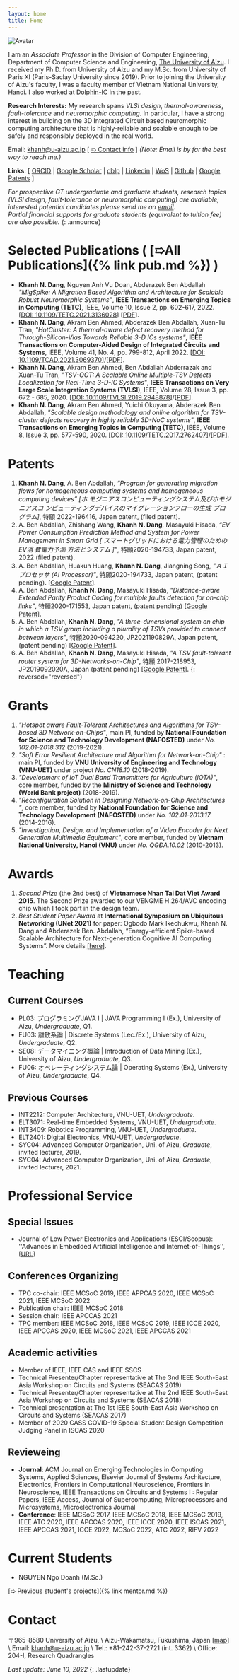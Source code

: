 ```yaml
---
layout: home
title: Home
---
```


<img src="assets/images/Khanh_N_DANG.jpg" class="avatar" alt="Avatar" />

I am an *Associate Professor* in the Division of Computer Engineering, Department of Computer
Science and Engineering,
[The University of Aizu](https://www.u-aizu.ac.jp/en/). I received my Ph.D. from University of
Aizu
and my M.Sc. from University of Paris XI (Paris-Saclay University since 2019). Prior to joining the
University
of Aizu's faculty,
I was a faculty member of Vietnam National University, Hanoi. I also worked at [Dolphin-IC](https://www.dolphin-ic.com/) in the past.

**Research Interests:** My research spans *VLSI design*, *thermal-awareness*,
*fault-tolerance* and *neuromorphic computing*. In
particular, I have a strong interest in building on the 3D Integrated Circuit based neuromorphic computing
architecture that is highly-reliable and scalable enough to be safely and responsibly deployed in the real
world. 
<!-- ([&#10159; More about Research]({% link research.md %})) -->

Email: khanh@u-aizu.ac.jp \[ [&#10159; Contact info](#contact) \]
*(Note: Email is by far the best way to reach me.)*

**Links**: [ [ORCID](https://orcid.org/0000-0001-6702-3870) \| [Google Scholar](https://scholar.google.com.vn/citations?user=mQbqkUMAAAAJ) \| [dblp](https://dblp.uni-trier.de/pid/184/5348.html) \| [Linkedin](https://www.linkedin.com/in/khanhndang) \| [WoS](https://www.webofscience.com/wos/author/record/2184844) \| [Github](https://github.com/khanhdang) \| [Google Patents](https://patents.google.com/?inventor=Nam+Khanh+Dang) ]


<i>For prospective GT undergraduate and graduate students, research topics (VLSI design, fault-tolerance or neuromorphic computing) are available; interested potential candidates please send me an  <a href="#contact">email</a>. <br>
 Partial financial supports for graduate students (equivalent to tuition fee) are
also possible. </i>
{: .announce}

# Selected Publications ( [&#10159;All Publications]({% link pub.md %}) )

-  **Khanh N. Dang**, Nguyen Anh Vu Doan, Abderazek Ben Abdallah *"MigSpike: A Migration Based Algorithm and Architecture for Scalable Robust Neuromorphic Systems"*,  **IEEE Transactions on Emerging Topics in Computing (TETC)**,  IEEE, Volume 10, Issue 2, pp. 602-617, 2022.  \[[DOI: 10.1109/TETC.2021.3136028](https://doi.org/10.1109/TETC.2021.3136028)\] \[[PDF](./share/pubs/TETC-2021.pdf)\].
- **Khanh N. Dang**, Akram Ben Ahmed, Abderazek Ben Abdallah, Xuan-Tu Tran, *"HotCluster: A thermal-aware defect recovery method for Through-Silicon-Vias Towards Reliable 3-D ICs systems"*, **IEEE Transactions on Computer-Aided Design of Integrated Circuits and Systems**, IEEE, Volume 41, No. 4,  pp. 799-812, April 2022. \[[DOI: 10.1109/TCAD.2021.3069370](https://doi.org/10.1109/TCAD.2021.3069370)\]/\[[PDF](./share/pubs/TCAD-2021.pdf)\].
- **Khanh N. Dang**, Akram Ben Ahmed, Ben Abdallah Abderrazak and Xuan-Tu Tran, *"TSV-OCT: A Scalable Online Multiple-TSV Defects Localization for Real-Time 3-D-IC Systems"*, **IEEE Transactions on Very Large Scale Integration Systems (TVLSI)**, IEEE, Volume 28, Issue 3, pp. 672 - 685, 2020. \[[DOI: 10.1109/TVLSI.2019.2948878](https://doi.org/10.1109/TVLSI.2019.2948878)\]/\[[PDF](./share/pubs/TVLSI-2019.pdf)\].
-  **Khanh N. Dang**, Akram Ben Ahmed, Yuichi Okuyama, Abderazek Ben Abdallah, *"Scalable design methodology and online algorithm for TSV-cluster defects recovery in highly reliable 3D-NoC systems"*, **IEEE Transactions on Emerging Topics in Computing (TETC)**, IEEE, Volume 8, Issue 3, pp. 577-590, 2020. \[[DOI: 10.1109/TETC.2017.2762407](https://doi.org/10.1109/TETC.2017.2762407)\]/\[[PDF](./share/pubs/TETC-2017.pdf)\].



# Patents

1. **Khanh N. Dang**, A. Ben Abdallah, *“Program for generating migration flows for homogeneous computing systems and homogeneous computing devices” [ホ モジニアスコンピューティングシステム及びホモジニアスコ ンピューティングデバイスのマイグレーションフローの生成 プログラム]*, 特願 2022-196416, Japan patent, (filed patent).
1. A. Ben Abdallah, Zhishang Wang, **Khanh N. Dang**, Masayuki Hisada, *“EV Power Consumption Prediction Method and System for Power Management in Smart Grid [ スマートグリッドにおける電力管理のためのEV消 費電力予測 方法とシステム ]”*, 特願2020-194733, Japan patent, 2022 (filed patent).
1. A. Ben Abdallah, Huakun Huang, **Khanh N. Dang**, Jiangning Song, *"ＡＩプロセッサ (AI Processor)"*, 特願2020-194733, Japan patent, (patent pending).  \[[Google Patent](https://patents.google.com/patent/JP2022083341A/en)\].
2.  A. Ben Abdallah, **Khanh N. Dang**, Masayuki Hisada, *"Distance-aware Extended Parity Product Coding for multiple faults detection for on-chip links"*, 特願2020-171553, Japan patent, (patent pending) \[[Google Patent](https://patents.google.com/patent/JP2021190829A/en)\].
3. A. Ben Abdallah, **Khanh N. Dang**, *"A three-dimensional system on chip in which a TSV group including a plurality of TSVs provided to connect between layers"*, 特願2020-094220, JP2021190829A, Japan patent, (patent pending) \[[Google Patent](https://patents.google.com/patent/JP2022063152A/)\].
4. A. Ben Abdallah, **Khanh N. Dang**, Masayuki Hisada, *"A TSV fault-tolerant router system for 3D-Networks-on-Chip"*, 特願 2017-218953,
JP2019092020A, Japan (patent pending) \[[Google Patent](https://patents.google.com/patent/JP2019092020A/en)\].
{: reversed="reversed"}



# Grants 

1. *"Hotspot aware Fault-Tolerant Architectures and Algorithms for TSV-based 3D Network-on-Chips"*, main PI, funded by **National Foundation for Science and Technology Development (NAFOSTED)** under *No. 102.01-2018.312* (2019-2021).
1. *"Soft Error Resilient Architecture and Algorithm for Network-on-Chip"* : main PI, funded by **VNU University of Engineering and Technology (VNU-UET)** under project *No. CN18.10* (2018-2019).
1. *"Development of IoT Dual Band Transmitters for Agriculture (IOTA)"*, core member, funded by the **Ministry of Science and Technology (World Bank project)** (2018-2019).
1. *"Reconfiguration Solution in Designing Network-on-Chip Architectures "*, core member, funded by **National Foundation for Science and Technology Development (NAFOSTED)** under *No. 102.01-2013.17* (2014-2016).
1. *"Investigation, Design, and Implementation of a Video Encoder for Next Generation Multimedia Equipment"*, core member, funded by  **Vietnam National University, Hanoi (VNU)** under *No. QGĐA.10.02* (2010-2013).




# Awards

1. *Second Prize* (the 2nd best) of **Vietnamese Nhan Tai Dat Viet Award 2015**. The Second Prize awarded to our VENGME H.264/AVC encoding chip which I took part in the design team.
2. *Best Student Paper Award* at **International Symposium on Ubiquitous Networking (UNet 2021)** for paper:
Ogbodo Mark Ikechukwu, Khanh N. Dang and Abderazek Ben. Abdallah, “Energy-efficient Spike-based Scalable Architecture for Next-generation Cognitive AI Computing Systems”. More details [\[here\]](assets/awards/2021-Unet.jpg).


# Teaching

## Current Courses 
- PL03: プログラミングJAVA I \| JAVA Programming I (Ex.), University of Aizu, *Undergraduate*,  Q1.
- FU03: 離散系論 \| Discrete Systems (Lec./Ex.), University of Aizu, *Undergraduate*, Q2.
- SE08: データマイニング概論 \| Introduction of Data Mining (Ex.), University of Aizu, *Undergraduate*, Q3.
- FU06: オペレーティングシステム論 \| Operating Systems (Ex.), University of Aizu, *Undergraduate*,  Q4.

## Previous Courses
  
- INT2212: Computer Architecture, VNU-UET, *Undergraduate*.
- ELT3071: Real-time Embedded Systems, VNU-UET, *Undergraduate*.
- INT3409: Robotics Programming, VNU-UET, *Undergraduate*.
- ELT2401: Digital Electronics, VNU-UET, *Undergraduate*.
- SYC04: Advanced Computer Organization, Uni. of Aizu, *Graduate*, invited lecturer, 2019.
- SYC04: Advanced Computer Organization, Uni. of Aizu, *Graduate*, invited lecturer, 2021.


# Professional Service

## Special Issues
-  Journal of Low Power Electronics and Applications (ESCI/Scopus): ''Advances in Embedded Artificial Intelligence and Internet-of-Things'', \[[URL](https://www.mdpi.com/journal/jlpea/special_issues/DU85TF44GS)\]

## Conferences Organizing
- TPC co-chair: IEEE MCSoC 2019, IEEE APPCAS 2020, IEEE MCSoC 2021, IEEE MCSoC 2022
- Publication chair: IEEE MCSoC 2018
- Session chair: IEEE APCCAS 2021
- TPC member: IEEE MCSoC 2018, IEEE MCSoC 2019, IEEE ICCE 2020, IEEE APCCAS 2020, IEEE MCSoC 2021, IEEE APCCAS 2021

## Academic activities
- Member of IEEE, IEEE CAS and IEEE SSCS
- Technical Presenter/Chapter representative at The 3nd IEEE South-East Asia Workshop on Circuits and Systems (SEACAS 2019)
- Technical Presenter/Chapter representative at The 2nd IEEE South-East Asia Workshop on Circuits and Systems (SEACAS 2018)
- Technical presentation at The 1st IEEE South-East Asia Workshop on Circuits and Systems (SEACAS 2017)
- Member of 2020 CASS COVID-19 Special Student Design Competition Judging Panel in ISCAS 2020 


## Revieweing

- **Journal**: ACM Journal on Emerging Technologies in Computing Systems, Applied Sciences, Elsevier Journal of Systems Architecture, Electronics, Frontiers in Computational Neuroscience, Frontiers in Neuroscience, IEEE Transactions on Circuits and Systems I : Regular Papers, IEEE Access, Journal of Supercomputing, Microprocessors and Microsystems, Microelectronics Journal
- **Conference**: IEEE MCSoC 2017, IEEE MCSoC 2018, IEEE MCSoC 2019, IEEE ATC 2020, IEEE APCCAS 2020, IEEE ICCE 2020, IEEE ISCAS 2021, IEEE APCCAS 2021, ICCE 2022, MCSoC 2022, ATC 2022, RIFV 2022

# Current Students

- NGUYEN Ngo Doanh (M.Sc.)

[&#10159; Previous student's projects]({% link mentor.md %})


# Contact

〒965-8580 University of Aizu, \\
Aizu-Wakamatsu, Fukushima, Japan \[[map](https://goo.gl/maps/9CYKa1HMB4EZjKW27)\]  \\
Email: khanh@u-aizu.ac.jp \\
Tel.: +81-242-37-2721 (int. 3362) \\
Office: 204-I, Research Quadrangles

*Last update: June 10, 2022*
{: .lastupdate}